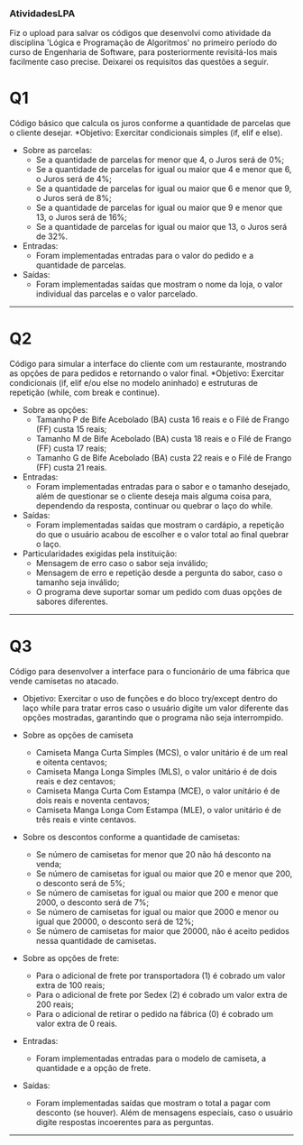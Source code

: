 ### AtividadesLPA

Fiz o upload para salvar os códigos que desenvolvi como atividade da disciplina 'Lógica e Programação de Algoritmos' no primeiro período do curso de Engenharia de Software, para posteriormente revisitá-los mais facilmente caso precise. Deixarei os requisitos das questões a seguir.

# Q1
Código básico que calcula os juros conforme a quantidade de parcelas que o cliente desejar.
*Objetivo: Exercitar condicionais simples (if, elif e else).

* Sobre as parcelas:
  - Se a quantidade de parcelas for menor que 4, o Juros será de 0%;
  - Se a quantidade de parcelas for igual ou maior que 4 e menor que 6, o Juros será de 4%;
  - Se a quantidade de parcelas for igual ou maior que 6 e menor que 9, o Juros será de 8%;
  - Se a quantidade de parcelas for igual ou maior que 9 e menor que 13, o Juros será de 16%;
  - Se a quantidade de parcelas for igual ou maior que 13, o Juros será de 32%.
* Entradas:
  - Foram implementadas entradas para o valor do pedido e a quantidade de parcelas.
* Saídas:
  - Foram implementadas saídas que mostram o nome da loja, o valor individual das parcelas e o valor parcelado.

------
    
# Q2
Código para simular a interface do cliente com um restaurante, mostrando as opções de para pedidos e retornando o valor final.
*Objetivo: Exercitar condicionais (if, elif e/ou else no modelo aninhado) e estruturas de repetição (while, com break e continue).

* Sobre as opções:
  - Tamanho P de Bife Acebolado (BA) custa 16 reais e o Filé de Frango (FF) custa 15 reais;
  -	Tamanho M de Bife Acebolado (BA) custa 18 reais e o Filé de Frango (FF) custa 17 reais;
  - Tamanho G de Bife Acebolado (BA) custa 22 reais e o Filé de Frango (FF) custa 21 reais.
* Entradas:
  - Foram implementadas entradas para o sabor e o tamanho desejado, além de questionar se o cliente deseja mais alguma coisa para, dependendo da resposta, continuar ou quebrar o laço do while.
* Saídas:
  - Foram implementadas saídas que mostram o cardápio, a repetição do que o usuário acabou de escolher e o valor total ao final quebrar o laço.
* Particularidades exigidas pela instituição:
  - Mensagem de erro caso o sabor seja inválido;
  - Mensagem de erro e repetição desde a pergunta do sabor, caso o tamanho seja inválido;
  - O programa deve suportar somar um pedido com duas opções de sabores diferentes.

-----

# Q3
Código para desenvolver a interface para o funcionário de uma fábrica que vende camisetas no atacado. 
* Objetivo: Exercitar o uso de funções e do bloco try/except dentro do laço while para tratar erros caso o usuário digite um valor diferente das opções mostradas, garantindo que o programa não seja interrompido.

* Sobre as opções de camiseta
  -	Camiseta Manga Curta Simples (MCS), o valor unitário é de um real e oitenta centavos;
  -	Camiseta Manga Longa Simples (MLS), o valor unitário é de dois reais e dez centavos;
  -	Camiseta Manga Curta Com Estampa (MCE), o valor unitário é de dois reais e noventa centavos; 
  -	Camiseta Manga Longa Com Estampa (MLE), o valor unitário é de três reais e vinte centavos. 
* Sobre os descontos conforme a quantidade de camisetas:
  -	Se número de camisetas for menor que 20 não há desconto na venda;
  -	Se número de camisetas for igual ou maior que 20 e menor que 200, o desconto será de 5%;
  -	Se número de camisetas for igual ou maior que 200 e menor que 2000, o desconto será de 7%;
  -	Se número de camisetas for igual ou maior que 2000 e menor ou igual que 20000, o desconto será de 12%;
  -	Se número de camisetas for maior que 20000, não é aceito pedidos nessa quantidade de camisetas.
* Sobre as opções de frete:
  -	Para o adicional de frete por transportadora (1) é cobrado um valor extra de 100 reais;
  -	Para o adicional de frete por Sedex (2) é cobrado um valor extra de 200 reais;
  -	Para o adicional de retirar o pedido na fábrica (0) é cobrado um valor extra de 0 reais.
* Entradas:
  - Foram implementadas entradas para o modelo de camiseta, a quantidade e a opção de frete.
* Saídas:
  - Foram implementadas saídas que mostram o total a pagar com desconto (se houver). Além de mensagens especiais, caso o usuário digite respostas incoerentes para as perguntas.

-----
